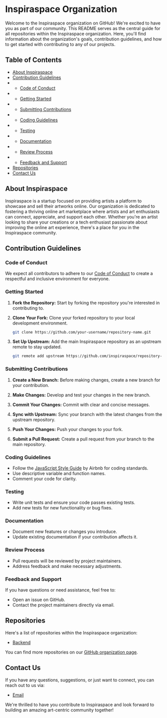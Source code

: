 # Inspiraspace Organization

Welcome to the Inspiraspace organization on GitHub! We're excited to have you as part of our community. This README serves as the central guide for all repositories within the Inspiraspace organization. Here, you'll find information about the organization's goals, contribution guidelines, and how to get started with contributing to any of our projects.

## Table of Contents

- [About Inspiraspace](#about-inspiraspace)
- [Contribution Guidelines](#contribution-guidelines)
- - [Code of Conduct](#code-of-conduct)
- - [Getting Started](#getting-started)
- - [Submitting Contributions](#submitting-contributions)
- - [Coding Guidelines](#coding-guidelines)
- - [Testing](#testing)
- - [Documentation](#documentation)
- - [Review Process](#review-process)
- - [Feedback and Support](#feedback-and-support)
- [Repositories](#repositories)
- [Contact Us](#contact-us)

## About Inspiraspace

Inspiraspace is a startup focused on providing artists a platform to showcase and sell their artworks online. Our organization is dedicated to fostering a thriving online art marketplace where artists and art enthusiasts can connect, appreciate, and support each other. Whether you're an artist looking to share your creations or a tech enthusiast passionate about improving the online art experience, there's a place for you in the Inspiraspace community.

## Contribution Guidelines

### Code of Conduct

We expect all contributors to adhere to our [Code of Conduct](CODE_OF_CONDUCT.md) to create a respectful and inclusive environment for everyone.

### Getting Started

1. **Fork the Repository:** Start by forking the repository you're interested in contributing to.

2. **Clone Your Fork:** Clone your forked repository to your local development environment.

    ```bash
    git clone https://github.com/your-username/repository-name.git
    ```

3. **Set Up Upstream:** Add the main Inspiraspace repository as an upstream remote to stay updated.

    ```bash
    git remote add upstream https://github.com/inspiraspace/repository-name.git
    ```

### Submitting Contributions

1. **Create a New Branch:** Before making changes, create a new branch for your contribution.

2. **Make Changes:** Develop and test your changes in the new branch.

3. **Commit Your Changes:** Commit with clear and concise messages.

4. **Sync with Upstream:** Sync your branch with the latest changes from the upstream repository.

5. **Push Your Changes:** Push your changes to your fork.

6. **Submit a Pull Request:** Create a pull request from your branch to the main repository.

### Coding Guidelines

- Follow the [JavaScript Style Guide](https://github.com/airbnb/javascript) by Airbnb for coding standards.
- Use descriptive variable and function names.
- Comment your code for clarity.

### Testing

- Write unit tests and ensure your code passes existing tests.
- Add new tests for new functionality or bug fixes.

### Documentation

- Document new features or changes you introduce.
- Update existing documentation if your contribution affects it.

### Review Process

- Pull requests will be reviewed by project maintainers.
- Address feedback and make necessary adjustments.

### Feedback and Support

If you have questions or need assistance, feel free to:

- Open an issue on GitHub.
- Contact the project maintainers directly via email.

## Repositories

Here's a list of repositories within the Inspiraspace organization:

- [Backend](https://github.com/inspiraspace/backend)


You can find more repositories on our [GitHub organization page](https://github.com/inspiraspace).

## Contact Us

If you have any questions, suggestions, or just want to connect, you can reach out to us via:

- [Email](mailto:inspiraspace01@gmail.com)

We're thrilled to have you contribute to Inspiraspace and look forward to building an amazing art-centric community together!
